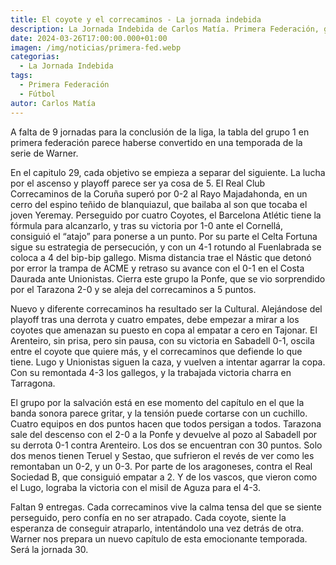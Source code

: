 ```yaml
---
title: El coyote y el correcaminos - La jornada indebida
description: La Jornada Indebida de Carlos Matía. Primera Federación, grupo 1, jornada 29.
date: 2024-03-26T17:00:00.000+01:00
imagen: /img/noticias/primera-fed.webp
categorias:
  - La Jornada Indebida
tags:
  - Primera Federación
  - Fútbol
autor: Carlos Matía
---
```


A falta de 9 jornadas para la conclusión de la liga, la tabla del grupo 1 en primera federación parece haberse convertido en una temporada de la serie de Warner.

En el capitulo 29, cada objetivo se empieza a separar del siguiente. La lucha por el ascenso y playoff parece ser ya cosa de 5. El Real Club Correcaminos de la Coruña superó por 0-2 al Rayo Majadahonda, en un cerro del espino teñido de blanquiazul, que bailaba al son que tocaba el joven Yeremay. Perseguido por cuatro Coyotes, el Barcelona Atlétic tiene la fórmula para alcanzarlo, y tras su victoria por 1-0 ante el Cornellá, consiguió el “atajo” para ponerse a un punto. Por su parte el Celta Fortuna sigue su estrategia de persecución, y con un 4-1 rotundo al Fuenlabrada se coloca a 4 del bip-bip gallego. Misma distancia trae el Nástic que detonó por error la trampa de ACME y retraso su avance con el 0-1 en el Costa Daurada ante Unionistas. Cierra este grupo la Ponfe, que se vio sorprendido por el Tarazona 2-0 y se aleja del correcaminos a 5 puntos.

Nuevo y diferente correcaminos ha resultado ser la Cultural. Alejándose del playoff tras una derrota y cuatro empates, debe empezar a mirar a los coyotes que amenazan su puesto en copa al empatar a cero en Tajonar. El Arenteiro, sin prisa, pero sin pausa, con su victoria en Sabadell 0-1, oscila entre el coyote que quiere más, y el correcaminos que defiende lo que tiene. Lugo y Unionistas siguen la caza, y vuelven a intentar agarrar la copa. Con su remontada 4-3 los gallegos, y la trabajada victoria charra en Tarragona.

El grupo por la salvación está en ese momento del capítulo en el que la banda sonora parece gritar, y la tensión puede cortarse con un cuchillo. Cuatro equipos en dos puntos hacen que todos persigan a todos. Tarazona sale del descenso con el 2-0 a la Ponfe y devuelve al pozo al Sabadell por su derrota 0-1 contra Arenteiro. Los dos se encuentran con 30 puntos. Solo dos menos tienen Teruel y Sestao, que sufrieron el revés de ver como les remontaban un 0-2, y un 0-3. Por parte de los aragoneses, contra el Real Sociedad B, que consiguió empatar a 2. Y de los vascos, que vieron como el Lugo, lograba la victoria con el misil de Aguza para el 4-3.

Faltan 9 entregas. Cada correcaminos vive la calma tensa del que se siente perseguido, pero confía en no ser atrapado. Cada coyote, siente la esperanza de conseguir atraparlo, intentándolo una vez detrás de otra. Warner nos prepara un nuevo capítulo de esta emocionante temporada. Será la jornada 30.
